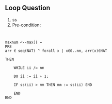 ## Loop Question
1. ss
2. Pre-condition: 
```


maxnum <--max() =
PRE
arr ∈ seq(NAT) ^ forall x | x∈0..nn, arr(x)∈NAT

THEN
	
	WHILE ii /= nn
	
	DO ii := ii + 1;
	
	IF ss(ii) > mm THEN mm := ss(ii) END
	
	END
END
```